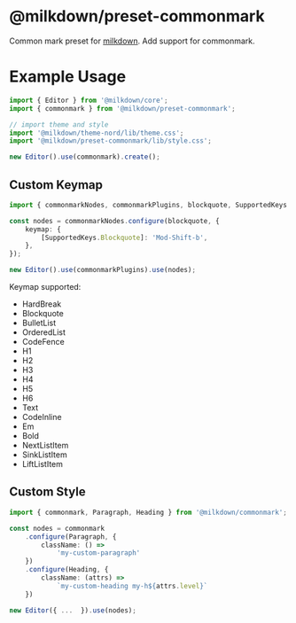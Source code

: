# @milkdown/preset-commonmark

Common mark preset for [milkdown](https://saul-mirone.github.io/milkdown/).
Add support for commonmark.

# Example Usage

```typescript
import { Editor } from '@milkdown/core';
import { commonmark } from '@milkdown/preset-commonmark';

// import theme and style
import '@milkdown/theme-nord/lib/theme.css';
import '@milkdown/preset-commonmark/lib/style.css';

new Editor().use(commonmark).create();
```

## Custom Keymap

```typescript
import { commonmarkNodes, commonmarkPlugins, blockquote, SupportedKeys } from '@milkdown/preset-commonmark';

const nodes = commonmarkNodes.configure(blockquote, {
    keymap: {
        [SupportedKeys.Blockquote]: 'Mod-Shift-b',
    },
});

new Editor().use(commonmarkPlugins).use(nodes);
```

Keymap supported:

-   HardBreak
-   Blockquote
-   BulletList
-   OrderedList
-   CodeFence
-   H1
-   H2
-   H3
-   H4
-   H5
-   H6
-   Text
-   CodeInline
-   Em
-   Bold
-   NextListItem
-   SinkListItem
-   LiftListItem

## Custom Style

```typescript
import { commonmark, Paragraph, Heading } from '@milkdown/commonmark';

const nodes = commonmark
    .configure(Paragraph, {
        className: () =>
            'my-custom-paragraph'
    })
    .configure(Heading, {
        className: (attrs) =>
            `my-custom-heading my-h${attrs.level}`
    })

new Editor({ ...  }).use(nodes);
```
